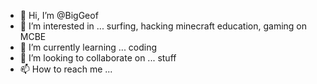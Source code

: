 - 👋 Hi, I’m @BigGeof
- 👀 I’m interested in ... surfing, hacking minecraft education, gaming on MCBE
- 🌱 I’m currently learning ... coding
- 💞️ I’m looking to collaborate on ... stuff
- 📫 How to reach me ...

<!---
BigGeof/BigGeof is a ✨ special ✨ repository because its `README.md` (this file) appears on your GitHub profile.
You can click the Preview link to take a look at your changes.
--->
